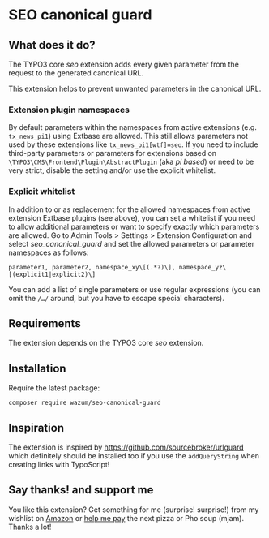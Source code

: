 # SEO canonical guard

## What does it do?

The TYPO3 core _seo_ extension adds every given parameter from the request to the generated canonical URL.

This extension helps to prevent unwanted parameters in the canonical URL.

### Extension plugin namespaces

By default parameters within the namespaces from active extensions (e.g. `tx_news_pi1`) using Extbase are allowed.
This still allows parameters not used by these extensions like `tx_news_pi1[wtf]=seo`.
If you need to include third-party parameters or parameters for extensions based on `\TYPO3\CMS\Frontend\Plugin\AbstractPlugin` (aka _pi based_) or need to be very strict, disable the setting and/or use the explicit whitelist.

### Explicit whitelist

In addition to or as replacement for the allowed namespaces from active extension Extbase plugins (see above), you can set a whitelist if you need to allow additional parameters or want to specify exactly which parameters are allowed.
Go to Admin Tools > Settings > Extension Configuration and select _seo_canonical_guard_ and set the allowed parameters or parameter namespaces as follows:

    parameter1, parameter2, namespace_xy\[(.*?)\], namespace_yz\[(explicit1|explicit2)\]

You can add a list of single parameters or use regular expressions (you can omit the `/…/` around, but you have to escape special characters).

## Requirements

The extension depends on the TYPO3 core _seo_ extension.

## Installation

Require the latest package:

    composer require wazum/seo-canonical-guard

## Inspiration

The extension is inspired by https://github.com/sourcebroker/urlguard
which definitely should be installed too if you use the `addQueryString` when creating links with TypoScript!

## Say thanks! and support me

You like this extension? Get something for me (surprise! surprise!) from my wishlist on [Amazon](https://smile.amazon.de/hz/wishlist/ls/307SIOOD654GF/) or [help me pay](https://www.paypal.me/wazum) the next pizza or Pho soup (mjam). Thanks a lot!

